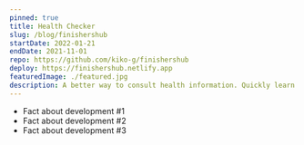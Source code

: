 ```yaml
---
pinned: true
title: Health Checker
slug: /blog/finishershub
startDate: 2022-01-21
endDate: 2021-11-01
repo: https://github.com/kiko-g/finishershub
deploy: https://finishershub.netlify.app
featuredImage: ./featured.jpg
description: A better way to consult health information. Quickly learn about any disease and its context and surroundings.
---
```


- Fact about development #1
- Fact about development #2
- Fact about development #3
